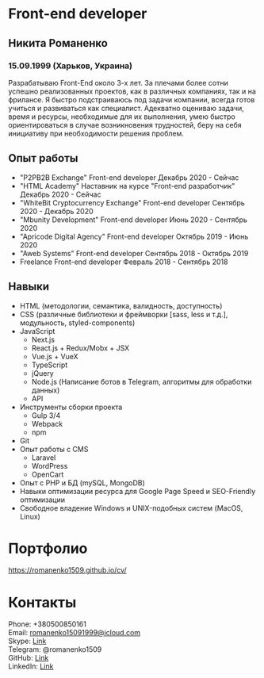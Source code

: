 Front-end developer
===================

Никита Романенко
----------------

### 15.09.1999 (Харьков, Украина)

Разрабатываю Front-End около 3-х лет. За плечами более сотни успешно реализованных проектов, как в различных компаниях, так и на фрилансе. Я быстро подстраиваюсь под задачи компании, всегда готов учиться и развиваться как специалист. Адекватно оцениваю задачи, время и ресурсы, необходимые для их выполнения, умею быстро ориентироваться в случае возникновения трудностей, беру на себя инициативу при необходимости решения проблем.



Опыт работы
---------------

-   "P2PB2B Exchange"
    Front-end developer
    Декабрь 2020 - Сейчас
-   "HTML Academy"
    Наставник на курсе "Front-end разработчик"
    Декабрь 2020 - Сейчас
-   "WhiteBit Cryptocurrency Exchange"
    Front-end developer
    Сентябрь 2020 - Декабрь 2020
-   "Mbunity Development"
    Front-end developer
    Июнь 2020 - Сентябрь 2020
-   "Apricode Digital Agency"
    Front-end developer
    Октябрь 2019 - Июнь 2020
-   "Aweb Systems"
    Front-end developer
    Сентябрь 2018 - Октябрь 2019
-   Freelance
    Front-end developer
    Февраль 2018 - Сентябрь 2018

Навыки
------

-   HTML (методологии, семантика, валидность, доступность)
-   CSS (различные библиотеки и фреймворки [sass, less и т.д.], модульность, styled-components)
-   JavaScript
    - Next.js
    - React.js + Redux/Mobx + JSX
    - Vue.js + VueX
    - TypeScript
    - jQuery
    - Node.js (Написание ботов в Telegram, алгоритмы для обработки данных)
    - API
-   Инструменты сборки проекта
    -   Gulp 3/4
    -   Webpack
    -   npm
-   Git
-   Опыт работы с CMS
    -   Laravel
    -   WordPress
    -   OpenCart
-   Опыт с PHP и БД (mySQL, MongoDB)
-   Навыки оптимизации ресурса для Google Page Speed и SEO-Friendly оптимизации
-   Свободное владение Windows и UNIX-подобных систем (MacOS, Linux)

# Портфолио
https://romanenko1509.github.io/cv/
# Контакты

Phone: +380500850161  
Email: romanenko15091999@icloud.com  
Skype: [Link](https://join.skype.com/invite/fAhLX2Kuntxu)  
Telegram: @romanenko1509  
GitHub: [Link](https://github.com/romanenko1509)  
LinkedIn: [Link](https://www.linkedin.com/in/romanenko1509/)  

